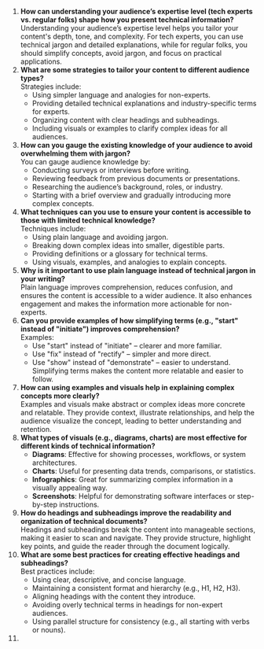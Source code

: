 1. **How can understanding your audience’s expertise level (tech experts vs. regular folks) shape how you present technical information?**  
   Understanding your audience’s expertise level helps you tailor your content's depth, tone, and complexity. For tech experts, you can use technical jargon and detailed explanations, while for regular folks, you should simplify concepts, avoid jargon, and focus on practical applications.  
2. **What are some strategies to tailor your content to different audience types?**  
   Strategies include:  
   * Using simpler language and analogies for non-experts.  
   * Providing detailed technical explanations and industry-specific terms for experts.  
   * Organizing content with clear headings and subheadings.  
   * Including visuals or examples to clarify complex ideas for all audiences.  
3. **How can you gauge the existing knowledge of your audience to avoid overwhelming them with jargon?**  
   You can gauge audience knowledge by:  
   * Conducting surveys or interviews before writing.  
   * Reviewing feedback from previous documents or presentations.  
   * Researching the audience’s background, roles, or industry.  
   * Starting with a brief overview and gradually introducing more complex concepts.  
4. **What techniques can you use to ensure your content is accessible to those with limited technical knowledge?**  
   Techniques include:  
   * Using plain language and avoiding jargon.  
   * Breaking down complex ideas into smaller, digestible parts.  
   * Providing definitions or a glossary for technical terms.  
   * Using visuals, examples, and analogies to explain concepts.  
5. **Why is it important to use plain language instead of technical jargon in your writing?**  
   Plain language improves comprehension, reduces confusion, and ensures the content is accessible to a wider audience. It also enhances engagement and makes the information more actionable for non-experts.  
6. **Can you provide examples of how simplifying terms (e.g., "start" instead of "initiate") improves comprehension?**  
   Examples:  
   * Use "start" instead of "initiate" – clearer and more familiar.  
   * Use "fix" instead of "rectify" – simpler and more direct.  
   * Use "show" instead of "demonstrate" – easier to understand.  
     Simplifying terms makes the content more relatable and easier to follow.  
7. **How can using examples and visuals help in explaining complex concepts more clearly?**  
   Examples and visuals make abstract or complex ideas more concrete and relatable. They provide context, illustrate relationships, and help the audience visualize the concept, leading to better understanding and retention.  
8. **What types of visuals (e.g., diagrams, charts) are most effective for different kinds of technical information?**  
   * **Diagrams**: Effective for showing processes, workflows, or system architectures.  
   * **Charts**: Useful for presenting data trends, comparisons, or statistics.  
   * **Infographics**: Great for summarizing complex information in a visually appealing way.  
   * **Screenshots**: Helpful for demonstrating software interfaces or step-by-step instructions.  
9. **How do headings and subheadings improve the readability and organization of technical documents?**  
   Headings and subheadings break the content into manageable sections, making it easier to scan and navigate. They provide structure, highlight key points, and guide the reader through the document logically.  
10. **What are some best practices for creating effective headings and subheadings?**  
    Best practices include:  
    * Using clear, descriptive, and concise language.  
    * Maintaining a consistent format and hierarchy (e.g., H1, H2, H3).  
    * Aligning headings with the content they introduce.  
    * Avoiding overly technical terms in headings for non-expert audiences.  
    * Using parallel structure for consistency (e.g., all starting with verbs or nouns).  
11. 

